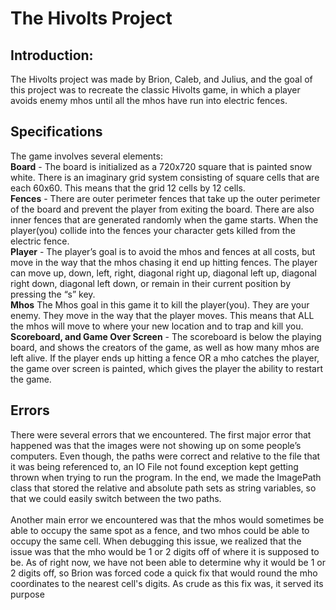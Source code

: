 # The Hivolts Project

## Introduction:

The Hivolts project was made by Brion, Caleb, and Julius, and the goal of this project was to recreate the classic Hivolts game, in which a player avoids enemy mhos until all the mhos have run into electric fences.

## Specifications

The game involves several elements: </br>
**Board** - The board is initialized as a 720x720 square that is painted snow white. There is an imaginary grid system consisting of square cells that are each 60x60. This means that the grid 12 cells by 12 cells. </br>
**Fences** - There are outer perimeter fences that take up the outer perimeter of the board and prevent the player from exiting the board. There are also inner fences that are generated randomly when the game starts.  When the player(you) collide into the fences your character gets killed from the electric fence.  </br>
**Player** - The player’s goal is to avoid the mhos and fences at all costs, but move in the way that the mhos chasing it end up hitting fences. The player can move up, down, left, right, diagonal right up, diagonal left up, diagonal right down, diagonal left down, or remain in their current position by pressing the “s” key. </br>
**Mhos** The Mhos goal in this game it to kill the player(you).  They are your enemy. They move in the way that the player moves. This means that ALL the mhos will move to where your new location and to trap and kill you.  </br>
**Scoreboard, and Game Over Screen** - The scoreboard is below the playing board, and shows the creators of the game, as well as how many mhos are left alive. If the player ends up hitting a fence OR a mho catches the player, the game over screen is painted, which gives the player the ability to restart the game. </br>

## Errors
There were several errors that we encountered. The first major error that happened was that the images were not showing up on some people’s computers. Even though, the paths were correct and relative to the file that it was being referenced to, an IO File not found exception kept getting thrown when trying to run the program. In the end, we made the ImagePath class that stored the relative and absolute path sets as string variables, so that we could easily switch between the two paths. </br></br>
Another main error we encountered was that the mhos would sometimes be able to occupy the same spot as a fence, and two mhos could be able to occupy the same cell. When debugging this issue, we realized that the issue was that the mho would be 1 or 2 digits off of where it is supposed to be. As of right now, we have not been able to determine why it would be 1 or 2 digits off, so Brion was forced code a quick fix that would round the mho coordinates to the nearest cell's digits. As crude as this fix was, it served its purpose  



